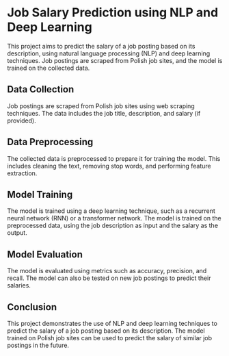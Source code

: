 # Job Salary Prediction using NLP and Deep Learning

This project aims to predict the salary of a job posting based on its description, using natural language processing (NLP) and deep learning techniques. Job postings are scraped from Polish job sites, and the model is trained on the collected data.

## Data Collection

Job postings are scraped from Polish job sites using web scraping techniques. The data includes the job title, description, and salary (if provided). 

## Data Preprocessing

The collected data is preprocessed to prepare it for training the model. This includes cleaning the text, removing stop words, and performing feature extraction.

## Model Training

The model is trained using a deep learning technique, such as a recurrent neural network (RNN) or a transformer network. The model is trained on the preprocessed data, using the job description as input and the salary as the output.

## Model Evaluation 

The model is evaluated using metrics such as accuracy, precision, and recall. The model can also be tested on new job postings to predict their salaries.

## Conclusion

This project demonstrates the use of NLP and deep learning techniques to predict the salary of a job posting based on its description. The model trained on Polish job sites can be used to predict the salary of similar job postings in the future.
